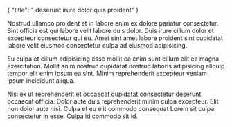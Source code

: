 {
  "title": " deserunt irure dolor quis proident"
}

Nostrud ullamco proident et in labore enim ex dolore pariatur consectetur. Sint officia est qui labore velit labore duis dolor. Duis irure cillum dolor et excepteur consectetur qui eu. Amet sint amet labore proident sint cupidatat labore velit eiusmod consectetur culpa ad eiusmod adipisicing.

Eu culpa et cillum adipisicing esse mollit ea enim sunt cillum elit ea magna exercitation. Mollit anim nostrud cupidatat nostrud laboris adipisicing aliquip tempor elit enim ipsum ea sint. Minim reprehenderit excepteur veniam ipsum incididunt aliqua.

Nisi ex ut reprehenderit et occaecat cupidatat consectetur deserunt occaecat officia. Dolor aute duis reprehenderit minim culpa excepteur. Elit non dolor aute nisi. Culpa et eu elit commodo consequat Lorem sit culpa consectetur in esse. Culpa id commodo sit id.